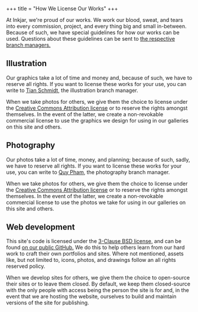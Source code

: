 +++
title = "How We License Our Works"
+++

At Inkjar, we're proud of our works. We work our blood, sweat, and tears into every commission, project, and every thing big and small in-between. Because of such, we have special guidelines for how our works can be used. Questions about these guidelines can be sent to [the respective branch managers.](/contact)

## Illustration
Our graphics take a lot of time and money and, because of such, we have to reserve all rights. If you want to license these works for your use, you can write to [Tian Schmidt,](/contact) the illustration branch manager.

When we take photos for others, we give them the choice to license under the [Creative Commons Attribution license](https://creativecommons.org/licenses/by/4.0/) or to reserve the rights amongst themselves. In the event of the latter, we create a non-revokable commercial license to use the graphics we design for using in our galleries on this site and others.

## Photography
Our photos take a lot of time, money, and planning; because of such, sadly, we have to reserve all rights. If you want to license these works for your use, you can write to [Quy Pham,](/contact) the photography branch manager.

When we take photos for others, we give them the choice to license under the [Creative Commons Attribution license](https://creativecommons.org/licenses/by/4.0/) or to reserve the rights amongst themselves. In the event of the latter, we create a non-revokable commercial license to use the photos we take for using in our galleries on this site and others.

## Web development
This site's code is licensed under the [3-Clause BSD license,](https://github.com/inkjar/inkjar.github.io/blob/main/LICENSE) and can be found [on our public GitHub.](https://github.com/inkjar/inkjar.github.io) We do this to help others learn from our hard work to craft their own portfolios and sites. Where not mentioned, assets like, but not limited to, icons, photos, and drawings follow an all rights reserved policy.

When we develop sites for others, we give them the choice to open-source their sites or to leave them closed. By default, we keep them closed-source with the only people with access being the person the site is for and, in the event that we are hosting the website, ourselves to build and maintain versions of the site for publishing.

